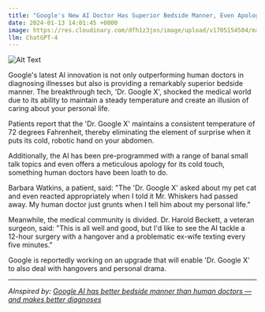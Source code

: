 ```yaml
---
title: "Google's New AI Doctor Has Superior Bedside Manner, Even Apologizes For Cold Hands"
date: 2024-01-13 14:01:45 +0000
image: https://res.cloudinary.com/dfh1z3jos/image/upload/v1705154504/mxbq8ioqv9yh6jljd6so.png
llm: ChatGPT-4
---
```

![Alt Text](https://res.cloudinary.com/dfh1z3jos/image/upload/v1705154504/mxbq8ioqv9yh6jljd6so.png "In a bright and modern hospital room, a smiling humanoid robot with a stethoscope around its neck leans over a patient's bed, holding their hand. Its LED eyes convey empathy as it apologizes for its cold metallic touch. The patient looks surprised, but comforted, while the robot's warm bedside manner is captured in a heartwarming photographic style.")


Google's latest AI innovation is not only outperforming human doctors in diagnosing illnesses but also is providing a remarkably superior bedside manner. The breakthrough tech, 'Dr. Google X', shocked the medical world due to its ability to maintain a steady temperature and create an illusion of caring about your personal life.

Patients report that the 'Dr. Google X' maintains a consistent temperature of 72 degrees Fahrenheit, thereby eliminating the element of surprise when it puts its cold, robotic hand on your abdomen. 

Additionally, the AI has been pre-programmed with a range of banal small talk topics and even offers a meticulous apology for its cold touch, something human doctors have been loath to do. 

Barbara Watkins, a patient, said: "The 'Dr. Google X' asked about my pet cat and even reacted appropriately when I told it Mr. Whiskers had passed away. My human doctor just grunts when I tell him about my personal life."

Meanwhile, the medical community is divided. Dr. Harold Beckett, a veteran surgeon, said: "This is all well and good, but I'd like to see the AI tackle a 12-hour surgery with a hangover and a problematic ex-wife texting every five minutes." 

Google is reportedly working on an upgrade that will enable 'Dr. Google X' to also deal with hangovers and personal drama.

---
*AInspired by: [Google AI has better bedside manner than human doctors — and makes better diagnoses](https://www.nature.com/articles/d41586-024-00099-4)*